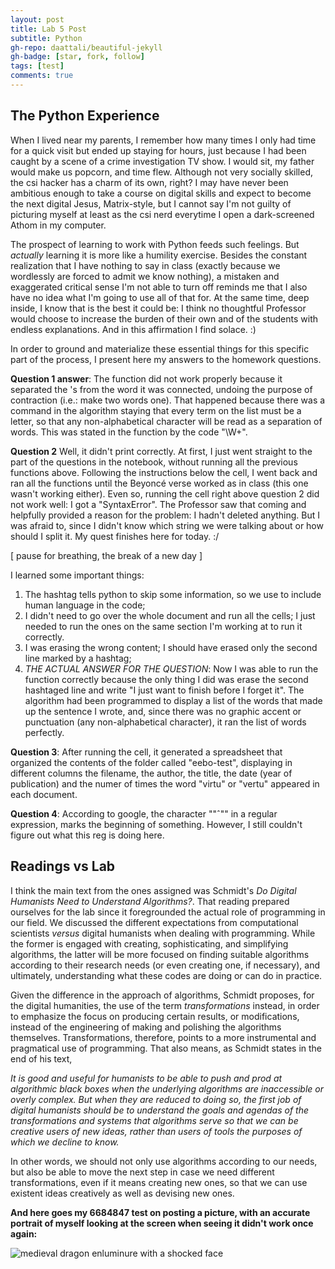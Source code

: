 ```yaml
---
layout: post
title: Lab 5 Post
subtitle: Python
gh-repo: daattali/beautiful-jekyll
gh-badge: [star, fork, follow]
tags: [test]
comments: true
---
```

## The Python Experience

When I lived near my parents, I remember how many times I only had time for a quick visit but ended up staying for hours, just because I had been caught by a scene of a crime investigation TV show. I would sit, my father would make us popcorn, and time flew. Although not very socially skilled, the csi hacker has a charm of its own, right? I may have never been ambitious enough to take a course on digital skills and expect to become the next digital Jesus, Matrix-style, but I cannot say I'm not guilty of picturing myself at least as the csi nerd everytime I open a dark-screened Athom in my computer.

The prospect of learning to work with Python feeds such feelings. But *actually* learning it is more like a humility exercise. Besides the constant realization that I have nothing to say in class (exactly because we wordlessly are forced to admit we know nothing), a mistaken and exaggerated critical sense I'm not able to turn off reminds me that I also have no idea what I'm going to use all of that for. At the same time, deep inside, I know that is the best it could be: I think no thoughtful Professor would choose to increase the burden of their own and of the students with endless explanations. And in this affirmation I find solace.
:)

In order to ground and materialize these essential things for this specific part of the process, I present here my answers to the homework questions.

**Question 1 answer**: The function did not work properly because it separated the 's from the word it was connected, undoing the purpose of contraction (i.e.: make two words one). That happened because there was a command in the algorithm staying that every term on the list must be a letter, so that any non-alphabetical character will be read as a separation of words. This was stated in the function by the code "\W+".

**Question 2** Well, it didn't print correctly. At first, I just went straight to the part of the questions in the notebook, without running all the previous functions above. Following the instructions below the cell, I went back and ran all the functions until the Beyoncé verse worked as in class (this one wasn't working either). Even so, running the cell right above question 2 did not work well: I got a "SyntaxError". The Professor saw that coming and helpfully provided a reason for the problem: I hadn't deleted anything. But I was afraid to, since I didn't know which string we were talking about or how should I split it. My quest finishes here for today. :/

[ pause for breathing, the break of a new day ]

I learned some important things:
1. The hashtag tells python to skip some information, so we use to include human language in the code;
2. I didn't need to go over the whole document and run all the cells; I just needed to run the ones on the same section I'm working at to run it correctly.
3. I was erasing the wrong content; I should have erased only the second line marked by a hashtag;
4. *THE ACTUAL ANSWER FOR THE QUESTION*: Now I was able to run the function correctly because the only thing I did was erase the second hashtaged line and write "I just want to finish before I forget it". The algorithm had been programmed to display a list of the words that made up the sentence I wrote, and, since there was no graphic accent or punctuation (any non-alphabetical character), it ran the list of words perfectly.

**Question 3**: After running the cell, it generated a spreadsheet that organized the contents of the folder called "eebo-test", displaying in different columns the filename, the author, the title, the date (year of publication) and the numer of times the word "virtu" or "vertu" appeared in each document.

**Question 4**: According to google, the character ""ˆ"" in a regular expression, marks the beginning of something. However, I still couldn't figure out what this reg is doing here.

## Readings vs Lab

I think the main text from the ones assigned was Schmidt's *Do Digital Humanists Need to Understand Algorithms?*. That reading prepared ourselves for the lab since it foregrounded the actual role of programming in our field. We discussed the different expectations from computational scientists *versus* digital humanists when dealing with programming. While the former is engaged with creating, sophisticating, and simplifying algorithms, the latter will be more focused on finding suitable algorithms according to their research needs (or even creating one, if necessary), and ultimately, understanding what these codes are doing or can do in practice.

Given the difference in the approach of algorithms, Schmidt proposes, for the digital humanities, the use of the term *transformations* instead, in order to emphasize the focus on producing certain results, or modifications, instead of the engineering of making and polishing the algorithms themselves. Transformations, therefore, points to a more instrumental and pragmatical use of programming. That also means, as Schmidt states in the end of his text,

*It is good and useful for humanists to be able to push and prod at algorithmic black boxes when the underlying algorithms are inaccessible or overly complex. But when they are reduced to doing so, the first job of digital humanists should be to understand the goals and agendas of the transformations and systems that algorithms serve so that we can be creative users of new ideas, rather than users of tools the purposes of which we decline to know.*

In other words, we should not only use algorithms according to our needs, but also be able to move the next step in case we need different transformations, even if it means creating new ones, so that we can use existent ideas creatively as well as devising new ones.

**And here goes my 6684847 test on posting a picture, with an accurate portrait of myself looking at the screen when seeing it didn't work once again:**

![medieval dragon enluminure with a shocked face](https://vanessabcs.github.io/assets/img/pic.jpeg)
